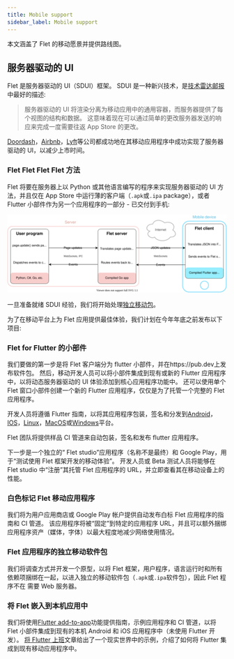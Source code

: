 ```yaml
---
title: Mobile support
sidebar_label: Mobile support
---
```


本文涵盖了 Flet 的移动愿景并提供路线图。

## 服务器驱动的 UI

Flet 是服务器驱动的 UI（SDUI）框架。 SDUI 是一种新兴技术，是[技术雷达邮报](https://www.thoughtworks.com/en-ca/radar/techniques/server-driven-ui)中最好的描述:

> 服务器驱动的 UI 将渲染分离为移动应用中的通用容器，而服务器提供了每个视图的结构和数据。 这意味着现在可以通过简单的更改服务器发送的响应来完成一度需要往返 App Store 的更改。

[Doordash](https://doordash.engineering/2021/08/24/improving-development-velocity-with-generic-server-driven-ui-components/)，[Airbnb](https://medium.com/airbnb-engineering/a-deep-dive-into-airbnbs-server-driven-ui-system-842244c5f5)，[Lyft](https://podcasts.apple.com/us/podcast/server-driven-ui-with-kevin-fang-jeff-hurray/id1453587931?i=1000509742062)等公司都成功地在其移动应用程序中成功实现了服务器驱动的 UI，以减少上市时间。

### Flet Flet Flet Flet 方法

Flet 将要在服务器上以 Python 或其他语言编写的程序来实现服务器驱动的 UI 方法，并且仅在 App Store 中运行薄的客户端（`.apk`或`.ipa` package），或者 Flutter 小部件作为另一个应用程序的一部分 - 已交付到手机:

<img src="/img/docs/getting-started/flet-highlevel-diagram.svg" className="screenshot-100" />

一旦准备就绪 SDUI 经验，我们将开始处理[独立移动包](#standalone-mobile-package-for-flet-app)。

为了在移动平台上为 Flet 应用提供最佳体验，我们计划在今年年底之前发布以下项目:

### Flet for Flutter 的小部件

我们要做的第一步是将 Flet 客户端分为 flutter 小部件，并在https://pub.dev上发布软件包。
然后，移动开发人员可以将小部件集成到现有或新的 Flutter 应用程序中，以将动态服务器驱动的 UI 体验添加到核心应用程序功能中。 还可以使用单个 Flet 窗口小部件创建一个新的 Flutter 应用程序，仅仅是为了托管一个完整的 Flet 应用程序。

开发人员将遵循 Flutter 指南，以将其应用程序包装，签名和分发到[Android](https://docs.flutter.dev/deployment/android)，[IOS](https://docs.flutter.dev/deployment/ios)，[Linux](https://docs.flutter.dev/deployment/linux)，[MacOS](https://docs.flutter.dev/deployment/macos)或[Windows](https://docs.flutter.dev/deployment/windows)平台。

Flet 团队将提供样品 CI 管道来自动包装，签名和发布 flutter 应用程序。

下一步是一个独立的“ Flet studio”应用程序（名称不是最终）和 Google Play，用于“测试使用 Flet 框架开发的移动体验”。 开发人员或 Beta 测试人员将能够在 Flet studio 中“注册”其托管 Flet 应用程序的 URL，并立即查看其在移动设备上的性能。

### 白色标记 Flet 移动应用程序

我们将为用户应用商店或 Google Play 帐户提供自动发布白标 Flet 应用程序的指南和 CI 管道。 该应用程序将被“固定”到特定的应用程序 URL，并且可以额外捆绑应用程序资产（媒体，字体）以最大程度地减少网络使用情况。

### Flet 应用程序的独立移动软件包

我们将调查方式并开发一个原型，以将 Flet 框架，用户程序，语言运行时和所有依赖项捆绑在一起，以进入独立的移动软件包（`.apk`或`.ipa`软件包），因此 Flet 程序不在 需要 Web 服务器。

### 将 Flet 嵌入到本机应用中

我们将使用[Flutter add-to-app](https://docs.flutter.dev/development/add-to-app)功能提供指南，示例应用程序和 CI 管道，以将 Flet 小部件集成到现有的本机 Android 和 iOS 应用程序中（未使用 Flutter 开发）。 [将 Flutter 上班](https://medium.com/flutter/put-flutter-to-work-95f5fdcc592e)文章给出了一个现实世界中的示例，介绍了如何将 Flutter 集成到现有移动应用程序中。
